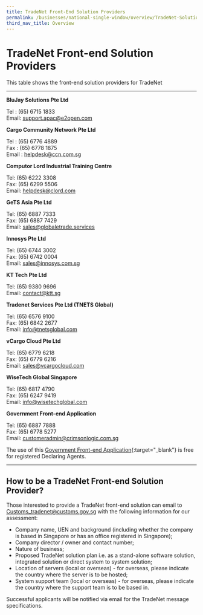 ```yaml
---
title: TradeNet Front-End Solution Providers
permalink: /businesses/national-single-window/overview/TradeNet-Solution-Providers/
third_nav_title: Overview
---
```

# TradeNet Front-end Solution Providers

This table shows the front-end solution providers for TradeNet

***

**BluJay Solutions Pte Ltd**

Tel : (65) 6715 1833    
Email:  [support.apac@e2open.com](mailto:support.apac@e2open.com)


**Cargo Community Network Pte Ltd**

Tel : (65) 6776 4889  
Fax : (65) 6778 1875  
Email : [helpdesk@ccn.com.sg](mailto:helpdesk@ccn.com.sg)


**Computor Lord Industrial Training Centre**

Tel: (65) 6222 3308  
Fax: (65) 6299 5506  
Email: [helpdesk@clord.com](mailto:helpdesk@clord.com)


**GeTS Asia Pte Ltd**

Tel: (65) 6887 7333  
Fax: (65) 6887 7429  
Email:  [sales@globaletrade.services](mailto:sales@globaletrade.services)


**Innosys Pte Ltd**

Tel: (65) 6744 3002  
Fax: (65) 6742 0004  
Email:  [sales@innosys.com.sg](mailto:sales@innosys.com.sg)


**KT Tech Pte Ltd**

Tel: (65) 9380 9696 <br>
Email:  [contact@ktt.sg](mailto:contact@ktt.sg)


**Tradenet Services Pte Ltd (TNETS Global)**

Tel: (65) 6576 9100  
Fax: (65) 6842 2677  
Email:  [info@tnetsglobal.com](mailto:info@tnetsglobal.com)


**vCargo Cloud Pte Ltd**

Tel: (65) 6779 6218  
Fax: (65) 6779 6216  
Email:  [sales@vcargocloud.com](mailto:sales@vcargocloud.com)


**WiseTech Global Singapore**

Tel: (65) 6817 4790  
Fax: (65) 6247 9419  
Email:  [info@wisetechglobal.com](mailto:info@wisetechglobal.com)


**Government Front-end Application**

Tel: (65) 6887 7888  
Fax: (65) 6778 5277  
Email: [customeradmin@crimsonlogic.com.sg](mailto:customeradmin@crimsonlogic.com.sg)

The use of this [Government Front-end Application](https://www.tradenet.gov.sg/tradenet/login.jsp){:target="_blank"} is free for registered Declaring Agents.

***

## How to be a TradeNet Front-end Solution Provider?

Those interested to provide a TradeNet front-end solution can email to  [Customs_tradenet@customs.gov.sg](mailto:Customs_tradenet@customs.gov.sg) with the following information for our assessment:

-   Company name, UEN and background (including whether the company is based in Singapore or has an office registered in Singapore);
-   Company director / owner and contact number;
-   Nature of business;
-   Proposed TradeNet solution plan i.e. as a stand-alone software solution, integrated solution or direct system to system solution;
-   Location of servers (local or overseas) - for overseas, please indicate the country where the server is to be hosted;
-   System support team (local or overseas) - for overseas, please indicate the country where the support team is to be based in.

Successful applicants will be notified via email for the TradeNet message specifications.
